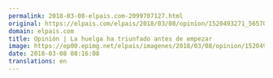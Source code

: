 ```yaml
---
permalink: 2018-03-08-elpais.com-2099707127.html
original: https://elpais.com/elpais/2018/03/08/opinion/1520493271_565709.html#?ref=rss&format=simple&link=link
domain: elpais.com
title: Opinión | La huelga ha triunfado antes de empezar
image: https://ep00.epimg.net/elpais/imagenes/2018/03/08/opinion/1520493271_565709_1520493632_rrss_normal.jpg
date: 2018-03-08 08:16:08
translations: en
---
```


